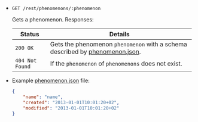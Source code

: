 * `GET /rest/phenomenons/:phenomenon`

    Gets a phenomenon. Responses:
    
    | Status             | Details
    |--------------------|--------
    | `200 OK`           | Gets the phenomenon `phenomenon` with a schema described by [phenomenon.json].
    | `404 Not Found`    | If the `phenomenon` of `phenomenons` does not exist.


[phenomenon.json]: https://github.com/enviroCar/enviroCar-server/blob/master/rest/src/main/resources/schema/phenomenon.json "phenomenon.json"

* Example [phenomenon.json] file:

    ```json
    {
        "name": "name",
        "created": "2013-01-01T10:01:20+02",
        "modified": "2013-01-01T10:01:20+02"
    }
    ```
